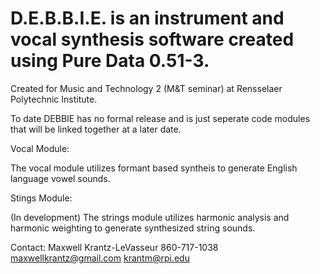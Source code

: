 # D.E.B.B.I.E. is an instrument and vocal synthesis software created using Pure Data 0.51-3.
Created for Music and Technology 2 (M&T seminar) at Rensselaer Polytechnic Institute.

To date DEBBIE has no formal release and is just seperate code modules that will be linked together at a later date.

Vocal Module:

The vocal module utilizes formant based syntheis to generate English language vowel sounds.

Stings Module:

(In development) The strings module utilizes harmonic analysis and harmonic weighting to generate synthesized string sounds.

Contact: 
Maxwell Krantz-LeVasseur
860-717-1038
maxwellkrantz@gmail.com
krantm@rpi.edu
